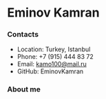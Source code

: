 # Eminov Kamran

### Contacts

* Location: Turkey, Istanbul
* Phone: +7 (915) 444 83 72
* Email: kamo100@mail.ru
* GitHub: EminovKamran

### About me